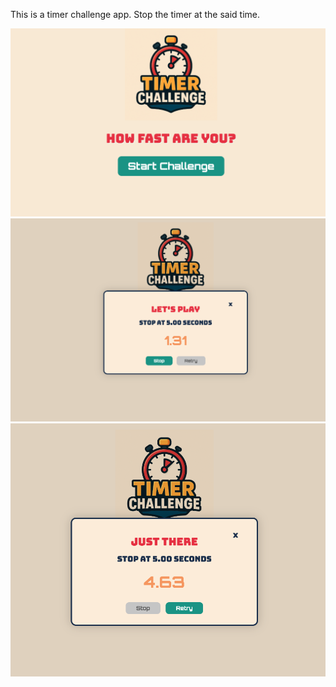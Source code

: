 This is a timer challenge app. Stop the timer at the said time.


![Alt text](https://github.com/CM747/react-projects/blob/main/TimerChallenge/TimerChallengeLP.png)
![Alt text](https://github.com/CM747/react-projects/blob/main/TimerChallenge/TimerChallenge.png)
![Alt text](https://github.com/CM747/react-projects/blob/main/TimerChallenge/TimerChallengeResult.png)
